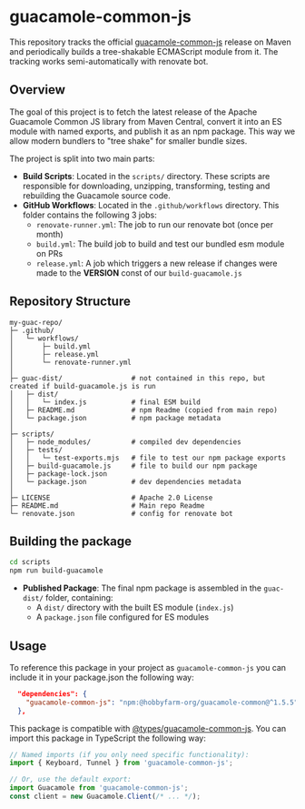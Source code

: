 # guacamole-common-js

This repository tracks the official [guacamole-common-js](https://mvnrepository.com/artifact/org.apache.guacamole/guacamole-common-js) release on Maven and periodically builds a tree-shakable ECMAScript module from it. The tracking works semi-automatically with renovate bot.

## Overview

The goal of this project is to fetch the latest release of the Apache Guacamole Common JS library from Maven Central, convert it into an ES module with named exports, and publish it as an npm package. This way we allow modern bundlers to "tree shake" for smaller bundle sizes.

The project is split into two main parts:

- **Build Scripts**: Located in the `scripts/` directory. These scripts are responsible for downloading, unzipping, transforming, testing and rebuilding the Guacamole source code.
- **GitHub Workflows**: Located in the `.github/workflows` directory. This folder contains the following 3 jobs:
  - `renovate-runner.yml`: The job to run our renovate bot (once per month)
  - `build.yml`: The build job to build and test our bundled esm module on PRs
  - `release.yml`: A job which triggers a new release if changes were made to the **VERSION** const of our `build-guacamole.js`

## Repository Structure
```
my-guac-repo/
├─ .github/
│   └─ workflows/
│       ├─ build.yml
│       ├─ release.yml
│       └─ renovate-runner.yml
│
├─ guac-dist/                 # not contained in this repo, but created if build-guacamole.js is run
│   ├─ dist/
│   │   └─ index.js           # final ESM build
│   ├─ README.md              # npm Readme (copied from main repo)
│   └─ package.json           # npm package metadata
│
├─ scripts/
│   ├─ node_modules/          # compiled dev dependencies
│   ├─ tests/
│   │   └─ test-exports.mjs   # file to test our npm package exports
│   ├─ build-guacamole.js     # file to build our npm package
│   ├─ package-lock.json
│   └─ package.json           # dev dependencies metadata
│
├─ LICENSE                    # Apache 2.0 License
├─ README.md                  # Main repo Readme
└─ renovate.json              # config for renovate bot
```

## Building the package
```bash
cd scripts
npm run build-guacamole
```

- **Published Package**: The final npm package is assembled in the `guac-dist/` folder, containing:
  - A `dist/` directory with the built ES module (`index.js`)
  - A `package.json` file configured for ES modules

## Usage
To reference this package in your project as `guacamole-common-js` you can include it in your package.json the following way:
```json
  "dependencies": {
    "guacamole-common-js": "npm:@hobbyfarm-org/guacamole-common@^1.5.5"
  },
```

This package is compatible with [@types/guacamole-common-js](https://www.npmjs.com/package/@types/guacamole-common-js). You can import this package in TypeScript the following way:
```ts
// Named imports (if you only need specific functionality):
import { Keyboard, Tunnel } from 'guacamole-common-js';

// Or, use the default export:
import Guacamole from 'guacamole-common-js';
const client = new Guacamole.Client(/* ... */);
```
